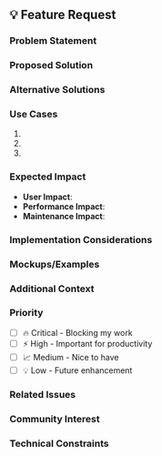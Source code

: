 ## 💡 Feature Request

### Problem Statement
<!-- A clear and concise description of what the problem is -->

### Proposed Solution
<!-- A clear and concise description of what you want to happen -->

### Alternative Solutions
<!-- A clear and concise description of any alternative solutions or features you've considered -->

### Use Cases
<!-- Describe specific use cases where this feature would be helpful -->

1. 
2. 
3. 

### Expected Impact
<!-- Describe the expected impact of this feature -->

- **User Impact**: 
- **Performance Impact**: 
- **Maintenance Impact**: 

### Implementation Considerations
<!-- Any thoughts on how this might be implemented -->

### Mockups/Examples
<!-- If applicable, add mockups, examples, or references to similar features -->

### Additional Context
<!-- Add any other context or screenshots about the feature request here -->

### Priority
<!-- How important is this feature to you? -->

- [ ] 🔥 Critical - Blocking my work
- [ ] ⚡ High - Important for productivity
- [ ] 📈 Medium - Nice to have
- [ ] 💡 Low - Future enhancement

### Related Issues
<!-- Link any related issues using #issue_number -->

### Community Interest
<!-- Would this feature be useful to other users? -->

### Technical Constraints
<!-- Any technical constraints or limitations to consider --> 